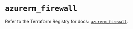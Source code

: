 # `azurerm_firewall`

Refer to the Terraform Registry for docs: [`azurerm_firewall`](https://registry.terraform.io/providers/hashicorp/azurerm/4.22.0/docs/resources/firewall).
